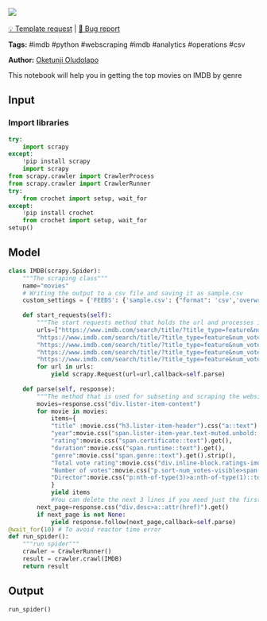 <a href="https://app.naas.ai/user-redirect/naas/downloader?url=https://raw.githubusercontent.com/jupyter-naas/awesome-notebooks/master/IMDB/Top_IMDB_Movie.ipynb" target="_parent"><img src="https://naasai-public.s3.eu-west-3.amazonaws.com/open_in_naas.svg"/></a><br><br><a href="https://github.com/jupyter-naas/awesome-notebooks/issues/new?assignees=&labels=&template=template-request.md&title=Tool+-+Action+of+the+notebook+">💡 Template request</a> | <a href="https://github.com/jupyter-naas/awesome-notebooks/issues/new?assignees=&labels=&template=bug_report.md&title=IMDB+-+Top++Movie:+Error+short+description">🚨 Bug report</a>

**Tags:** #imdb #python #webscraping #imdb #analytics #operations #csv

**Author:** [Oketunji Oludolapo](https://www.linkedin.com/in/oludolapo-oketunji/)

This notebook will help you in getting the top movies on IMDB by genre

## Input

### Import libraries


```python
try:
    import scrapy
except:
    !pip install scrapy
    import scrapy
from scrapy.crawler import CrawlerProcess
from scrapy.crawler import CrawlerRunner
try:
    from crochet import setup, wait_for
except:
    !pip install crochet
    from crochet import setup, wait_for
setup()
```

## Model


```python
class IMDB(scrapy.Spider):
    """The scraping class"""
    name="movies"
    # Writing the output to a csv file and saving it as sample.csv
    custom_settings = {'FEEDS': {'sample.csv': {"format": 'csv','overwrite': True}}}
    
    def start_requests(self):
        """The start requests method that holds the url and processes it then send it to the parse method"""
        urls=["https://www.imdb.com/search/title/?title_type=feature&num_votes=25000,&genres=action",
        "https://www.imdb.com/search/title/?title_type=feature&num_votes=25000,&genres=adventure",
        "https://www.imdb.com/search/title/?title_type=feature&num_votes=25000,&genres=animation",
        "https://www.imdb.com/search/title/?title_type=feature&num_votes=25000,&genres=fantasy",
        "https://www.imdb.com/search/title/?title_type=feature&num_votes=25000,&genres=romance"]
        for url in urls:
            yield scrapy.Request(url=url,callback=self.parse)
            
    def parse(self, response):
        """The method that is used for subseting and scraping the websites into acceptable formats""" 
        movies=response.css("div.lister-item-content")
        for movie in movies:
            items={
            "title" :movie.css("h3.lister-item-header").css("a::text").get(),
            "year":movie.css("span.lister-item-year.text-muted.unbold::text").get().replace("(","").replace(")","").replace("I",""),
            "rating":movie.css("span.certificate::text").get(),
            "duration":movie.css("span.runtime::text").get(),
            "genre":movie.css("span.genre::text").get().strip(),
            "Total vote rating":movie.css("div.inline-block.ratings-imdb-rating>strong::text").get(),
            "Number of votes":movie.css("p.sort-num_votes-visible>span:nth-of-type(2)::text").get(),
            "Director":movie.css("p:nth-of-type(3)>a:nth-of-type(1)::text").get()
            }
            yield items
            #You can delete the next 3 lines if you need just the first page and not all pages.
        next_page=response.css("div.desc>a::attr(href)").get()
        if next_page is not None:
            yield response.follow(next_page,callback=self.parse)
@wait_for(10) # To avoid reactor time error
def run_spider():
    """run spider"""
    crawler = CrawlerRunner()
    result = crawler.crawl(IMDB)
    return result
```

## Output


```python
run_spider()
```
